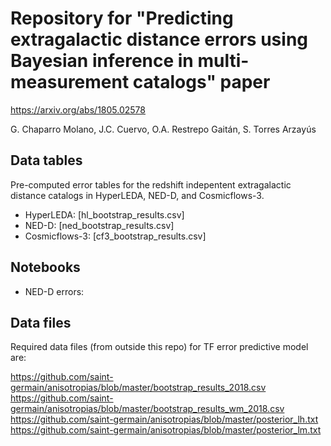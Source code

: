 # Repository for "Predicting extragalactic distance errors using Bayesian inference in multi-measurement catalogs" paper

https://arxiv.org/abs/1805.02578

G. Chaparro Molano, J.C. Cuervo, O.A. Restrepo Gaitán, S. Torres Arzayús

## Data tables

Pre-computed error tables for the redshift indepentent extragalactic distance catalogs in HyperLEDA, NED-D, and Cosmicflows-3.

- HyperLEDA: [hl_bootstrap_results.csv]
- NED-D: [ned_bootstrap_results.csv]
- Cosmicflows-3: [cf3_bootstrap_results.csv]

## Notebooks

- NED-D errors: 


## Data files

Required data files (from outside this repo) for TF error predictive model are:

https://github.com/saint-germain/anisotropias/blob/master/bootstrap_results_2018.csv
https://github.com/saint-germain/anisotropias/blob/master/bootstrap_results_wm_2018.csv
https://github.com/saint-germain/anisotropias/blob/master/posterior_lh.txt
https://github.com/saint-germain/anisotropias/blob/master/posterior_lm.txt